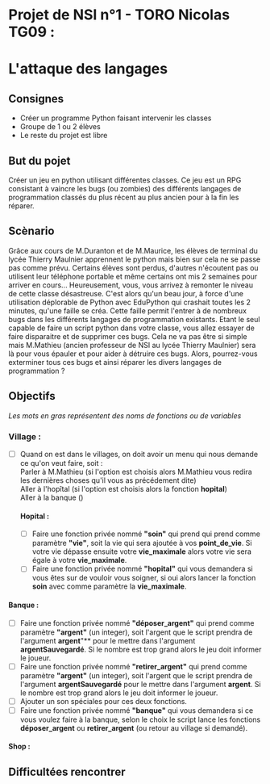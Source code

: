 # Projet de NSI n°1 - TORO Nicolas TG09 :
# L'attaque des langages

## Consignes
- Créer un programme Python faisant intervenir les classes
- Groupe de 1 ou 2 élèves
- Le reste du projet est libre

## But du pojet
Créer un jeu en python utilisant différentes classes. Ce jeu est un RPG consistant à vaincre les bugs (ou zombies) des différents langages de programmation classés du plus récent au plus ancien pour à la fin les réparer.

## Scènario
Grâce aux cours de M.Duranton et de M.Maurice, les élèves de terminal du lycée Thierry Maulnier apprennent le python mais bien sur cela ne se passe pas comme prévu. Certains élèves sont perdus, d'autres n'écoutent pas ou utilisent leur téléphone portable et même certains ont mis 2 semaines pour arriver en cours... Heureusement, vous, vous arrivez à remonter le niveau de cette classe désastreuse. C'est alors qu'un beau jour, à force d'une utilisation déplorable de Python avec EduPython qui crashait toutes les 2 minutes, qu'une faille se créa. Cette faille permit l'entrer à de nombreux bugs dans les différents langages de programmation existants. Etant le seul capable de faire un script python dans votre classe, vous allez essayer de faire disparaitre et de supprimer ces bugs. Cela ne va pas être si simple mais M.Mathieu (ancien professeur de NSI au lycée Thierry Maulnier) sera là pour vous épauler et pour aider à détruire ces bugs. Alors, pourrez-vous exterminer tous ces bugs et ainsi réparer les divers langages de programmation ? 

## Objectifs
*Les mots en gras représentent des noms de fonctions ou de variables*

### Village :
- [ ] Quand on est dans le villages, on doit avoir un menu qui nous demande ce qu'on veut faire, soit :    
Parler à M.Mathieu (si l'option est choisis alors M.Mathieu vous redira les dernières choses qu'il vous as précédement dite)    
Aller à l'hopîtal (si l'option est choisis alors la fonction **hopital**)    
Aller à la banque ()

    #### Hopital :
    - [ ] Faire une fonction privée nommé **"soin"** qui prend qui prend comme paramètre **"vie"**, soit la vie qui sera ajoutée à vos **point_de_vie**. Si votre vie dépasse ensuite votre **vie_maximale** alors votre vie sera égale à votre **vie_maximale**.    
    - [ ] Faire une fonction privée nommé **"hopital"** qui vous demandera si vous êtes sur de vouloir vous soigner, si oui alors lancer la fonction **soin** avec comme paramètre la **vie_maximale**.    

#### Banque :
- [ ] Faire une fonction privée nommé **"déposer_argent"** qui prend comme paramètre **"argent"** (un integer), soit l'argent que le script prendra de l'argument **argent**"** pour le mettre dans l'argument **argentSauvegardé**. Si le nombre est trop grand alors le jeu doit informer le joueur.    
- [ ] Faire une fonction privée nommé **"retirer_argent"** qui prend comme paramètre **"argent"** (un integer), soit l'argent que le script prendra de l'argument **argentSauvegardé** pour le mettre dans l'argument **argent**. Si le nombre est trop grand alors le jeu doit informer le joueur.    
- [ ] Ajouter un son spéciales pour ces deux fonctions.    
- [ ] Faire une fonction privée nommé **"banque"** qui vous demandera si ce vous voulez faire à la banque, selon le choix le script lance les fonctions **déposer_argent** ou **retirer_argent** (ou retour au village si demandé).    

#### Shop : 



## Difficultées rencontrer
